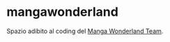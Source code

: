 # mangawonderland <br>
Spazio adibito al coding del <a href="http://mangawonderland.forumcommunity.net">Manga Wonderland Team</a>.<div>

